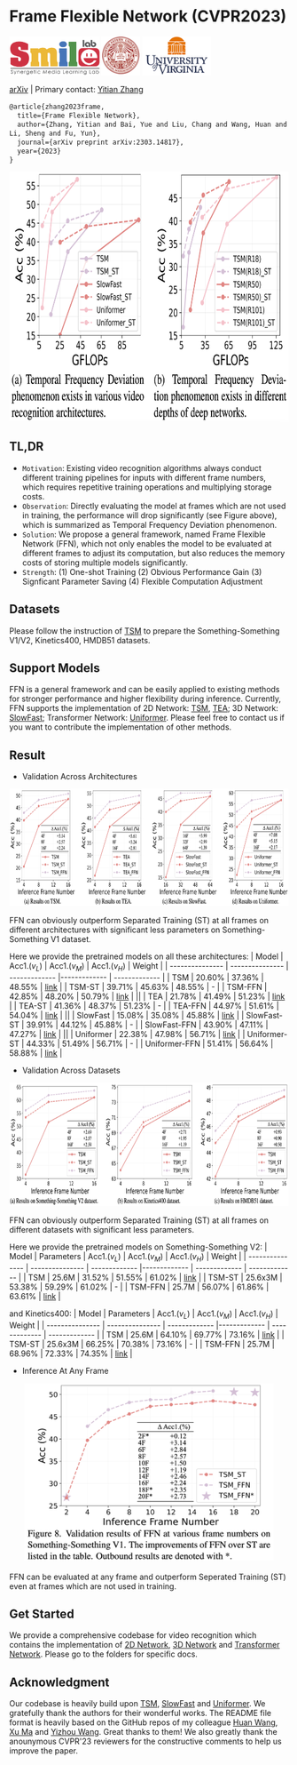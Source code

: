 # Frame Flexible Network (CVPR2023)


<div align="left">
    <a><img src="fig/smile.png"  height="70px" ></a>
    <a><img src="fig/neu.png"  height="70px" ></a>
    <a><img src="fig/uva.png"  height="70px" ></a>
</div>

[arXiv](https://arxiv.org/abs/2303.14817) | Primary contact: [Yitian Zhang](mailto:markcheung9248@gmail.com)

```
@article{zhang2023frame,
  title={Frame Flexible Network},
  author={Zhang, Yitian and Bai, Yue and Liu, Chang and Wang, Huan and Li, Sheng and Fu, Yun},
  journal={arXiv preprint arXiv:2303.14817},
  year={2023}
}
```

<div align="center">
  <img src="fig/deviation.png" width="750px" height="450px">
</div>

## TL,DR
- `Motivation`: Existing video recognition algorithms always conduct different training pipelines for inputs with different frame numbers, which requires repetitive training operations and multiplying storage costs. 
- `Observation`: Directly evaluating the model at frames which are not used in training, the performance will drop significantly (see Figure above), which is summarized as Temporal Frequency Deviation phenomenon.
- `Solution`: We propose a general framework, named Frame Flexible Network (FFN), which not only enables the model to be evaluated at different frames to adjust its computation, but also reduces the memory costs of storing multiple models significantly.
- `Strength`: (1) One-shot Training (2) Obvious Performance Gain (3) Signficant Parameter Saving (4) Flexible Computation Adjustment


## Datasets
Please follow the instruction of [TSM](https://github.com/mit-han-lab/temporal-shift-module#data-preparation) to prepare the Something-Something V1/V2, Kinetics400, HMDB51 datasets.

## Support Models

FFN is a general framework and can be easily applied to existing methods for stronger performance and higher flexibility during inference. Currently, FFN supports the implementation of 2D Network: [TSM](https://arxiv.org/abs/1811.08383), [TEA](https://openaccess.thecvf.com/content_CVPR_2020/papers/Li_TEA_Temporal_Excitation_and_Aggregation_for_Action_Recognition_CVPR_2020_paper.pdf); 3D Network: [SlowFast](https://openaccess.thecvf.com/content_ICCV_2019/papers/Feichtenhofer_SlowFast_Networks_for_Video_Recognition_ICCV_2019_paper.pdf); Transformer Network: [Uniformer](https://arxiv.org/abs/2201.09450). Please feel free to contact us if you want to contribute the implementation of other methods.

## Result

- Validation Across Architectures
  
<div align="center">
  <img src="fig/architecture.png" width="800px" height="211px">
</div>

FFN can obviously outperform Separated Training (ST) at all frames on different architectures with significant less parameters on Something-Something V1 dataset.

Here we provide the pretrained models on all these architectures:
| Model | Acc1.($v_{L}$) |  Acc1.($v_{M}$)  | Acc1.($v_{H}$)  |  Weight  |
| --------------- | --------------- | ------------- |------------- | ------------- |
| TSM  | 20.60% | 37.36% | 48.55% | [link](https://drive.google.com/file/d/1CVXl_qKiTB8iaqz4UyErxdNpG2XwZlPH/view?usp=sharing) |
| TSM-ST  | 39.71% | 45.63% | 48.55% | - |
| TSM-FFN  | 42.85% | 48.20% | 50.79% | [link](https://drive.google.com/file/d/1_UhRmFoed58XPTqs8evqZspYEGLNWYdv/view?usp=sharing) |
||
| TEA  | 21.78% | 41.49% | 51.23% | [link](https://drive.google.com/file/d/1pfOgZXR5N5hRy14Ub7FyzBq-BIWFWnBO/view?usp=sharing) |
| TEA-ST  | 41.36% | 48.37% | 51.23% | - |
| TEA-FFN  | 44.97% | 51.61% | 54.04% | [link](https://drive.google.com/file/d/1svAKVJRIEL0bRsgVP9ZOx6n-Yd5tKaYt/view?usp=sharing) |
||
| SlowFast  | 15.08% | 35.08% | 45.88% | [link](https://drive.google.com/file/d/1WW6nirUmVK7AL9EmlkDw8eOWG4wSJlds/view?usp=sharing) |
| SlowFast-ST  | 39.91% | 44.12% | 45.88% | - |
| SlowFast-FFN  | 43.90% | 47.11% | 47.27% | [link](https://drive.google.com/file/d/17zZ_tyAPNx9mz_qu0whhhjlqalElVexS/view?usp=sharing) |
||
| Uniformer | 22.38% | 47.98% | 56.71% | [link](https://drive.google.com/file/d/1r68Z9iUUQDcrpZYdq7kYGd7jflStjD0t/view?usp=sharing) |
| Uniformer-ST  | 44.33% | 51.49% | 56.71% | - |
| Uniformer-FFN  | 51.41% | 56.64% | 58.88% | [link](https://drive.google.com/file/d/1ZlBBEgMA5CJsJCbVfht9ytqY-oD7jEEo/view?usp=sharing) |


- Validation Across Datasets

<div align="center">
  <img src="fig/dataset.png" width="800px" height="222px">
</div>

FFN can obviously outperform Separated Training (ST) at all frames on different datasets with significant less parameters.

Here we provide the pretrained models on Something-Something V2:
| Model | Parameters | Acc1.($v_{L}$) |  Acc1.($v_{M}$)  | Acc1.($v_{H}$) | Weight  |
| --------------- | --------------- | ------------- |------------- | ------------- | ------------- |
| TSM  | 25.6M | 31.52% | 51.55% | 61.02% | [link](https://drive.google.com/file/d/1S8XQ66oUIp2PEGpD81j_Y-gq0cEV3VwF/view?usp=sharing) |
| TSM-ST  | 25.6x3M | 53.38% | 59.29% | 61.02% | - |
| TSM-FFN  | 25.7M | 56.07% | 61.86% | 63.61% | [link](https://drive.google.com/file/d/1lmKFR-5sO86A1ge7JkWzY0nXkE0it4wo/view?usp=sharing) |

and Kinetics400:
| Model | Parameters | Acc1.($v_{L}$) |  Acc1.($v_{M}$)  | Acc1.($v_{H}$) | Weight  |
| --------------- | --------------- | ------------- |------------- | ------------- | ------------- |
| TSM  | 25.6M | 64.10% | 69.77% | 73.16% | [link](https://drive.google.com/file/d/1g9uyLpPyg0s3AOHsMNBM0G8MhhN1Nx41/view?usp=sharing) |
| TSM-ST  | 25.6x3M | 66.25% | 70.38% | 73.16% | - |
| TSM-FFN  | 25.7M | 68.96% | 72.33% | 74.35% | [link](https://drive.google.com/file/d/17SaTXHI_7bgw1-aT2mpE78rX44hHQ5EL/view?usp=sharing) |


- Inference At Any Frame

<div align="center">
  <img src="fig/any_frame.png" width="450px" height="323px">
</div>

FFN can be evaluated at any frame and outperform Seperated Training (ST) even at frames which are not used in training.


## Get Started

We provide a comprehensive codebase for video recognition which contains the implementation of [2D Network](2D_Network/), [3D Network](3D_Network/) and [Transformer Network](Transformer_Network/). Please go to the folders for specific docs.


## Acknowledgment

Our codebase is heavily build upon [TSM](https://github.com/mit-han-lab/temporal-shift-module#data-preparation), [SlowFast](https://github.com/facebookresearch/SlowFast) and [Uniformer](https://github.com/Sense-X/UniFormer/tree/main/video_classification). We gratefully thank the authors for their wonderful works. The README file format is heavily based on the GitHub repos of my colleague [Huan Wang](https://github.com/MingSun-Tse), [Xu Ma](https://github.com/ma-xu) and [Yizhou Wang](https://github.com/wyzjack). Great thanks to them! We also greatly thank the anounymous CVPR'23 reviewers for the constructive comments to help us improve the paper.
